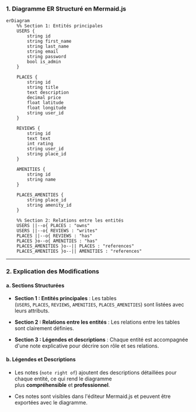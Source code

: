 ### **1. Diagramme ER Structuré en Mermaid.js**


```mermaid
erDiagram
    %% Section 1: Entités principales
    USERS {
        string id
        string first_name
        string last_name
        string email
        string password
        bool is_admin
    }

    PLACES {
        string id
        string title
        text description
        decimal price
        float latitude
        float longitude
        string user_id
    }

    REVIEWS {
        string id
        text text
        int rating
        string user_id
        string place_id
    }

    AMENITIES {
        string id
        string name
    }

    PLACES_AMENITIES {
        string place_id
        string amenity_id
    }

    %% Section 2: Relations entre les entités
    USERS ||--o{ PLACES : "owns"
    USERS ||--o{ REVIEWS : "writes"
    PLACES ||--o{ REVIEWS : "has"
    PLACES }o--o{ AMENITIES : "has"
    PLACES_AMENITIES }o--|| PLACES : "references"
    PLACES_AMENITIES }o--|| AMENITIES : "references"
```

---

### **2. Explication des Modifications**

#### **a. Sections Structurées**

- **Section 1 : Entités principales** : Les tables (`USERS`, `PLACES`, `REVIEWS`, `AMENITIES`, `PLACES_AMENITIES`) sont listées avec leurs attributs.
    
- **Section 2 : Relations entre les entités** : Les relations entre les tables sont clairement définies.
    
- **Section 3 : Légendes et descriptions** : Chaque entité est accompagnée d'une note explicative pour décrire son rôle et ses relations.
    

#### **b. Légendes et Descriptions**

- Les notes (`note right of`) ajoutent des descriptions détaillées pour chaque entité, ce qui rend le diagramme plus **compréhensible** et **professionnel**.
    
- Ces notes sont visibles dans l'éditeur Mermaid.js et peuvent être exportées avec le diagramme.